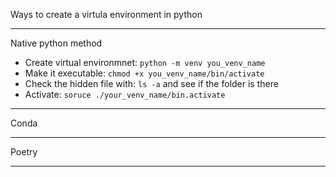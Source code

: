 Ways to create a virtula environment in python
***

Native python method
- Create virtual environmnet: `python -m venv you_venv_name`
- Make it executable: `chmod +x you_venv_name/bin/activate`
- Check the hidden file with: `ls -a` and see if the folder is there
- Activate: `soruce ./your_venv_name/bin.activate`
***

Conda
***

Poetry
***
